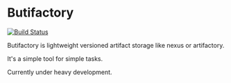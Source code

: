 # Butifactory

[![Build Status](https://travis-ci.org/butik/butifactory.svg?branch=master)](https://travis-ci.org/butik/butifactory)

Butifactory is lightweight versioned artifact storage like nexus or artifactory.

It's a simple tool for simple tasks.

Currently under heavy development.